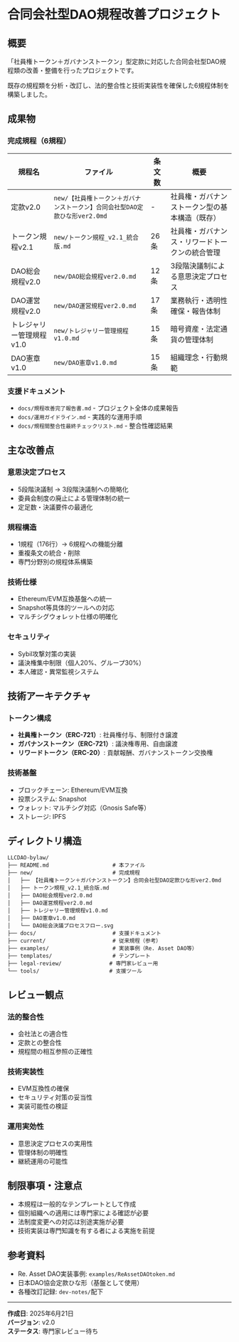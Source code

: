 # 合同会社型DAO規程改善プロジェクト

## 概要

「社員権トークン＋ガバナンストークン」型定款に対応した合同会社型DAO規程類の改善・整備を行ったプロジェクトです。

既存の規程類を分析・改訂し、法的整合性と技術実装性を確保した6規程体制を構築しました。

## 成果物

### 完成規程（6規程）

| 規程名 | ファイル | 条文数 | 概要 |
|--------|----------|--------|------|
| 定款v2.0 | `new/【社員権トークン＋ガバナンストークン】合同会社型DAO定款ひな形ver2.0md` | - | 社員権・ガバナンストークン型の基本構造（既存） |
| トークン規程v2.1 | `new/トークン規程_v2.1_統合版.md` | 26条 | 社員権・ガバナンス・リワードトークンの統合管理 |
| DAO総会規程v2.0 | `new/DAO総会規程ver2.0.md` | 12条 | 3段階決議制による意思決定プロセス |
| DAO運営規程v2.0 | `new/DAO運営規程ver2.0.md` | 17条 | 業務執行・透明性確保・報告体制 |
| トレジャリー管理規程v1.0 | `new/トレジャリー管理規程v1.0.md` | 15条 | 暗号資産・法定通貨の管理体制 |
| DAO憲章v1.0 | `new/DAO憲章v1.0.md` | 15条 | 組織理念・行動規範 |

### 支援ドキュメント

- `docs/規程改善完了報告書.md` - プロジェクト全体の成果報告
- `docs/運用ガイドライン.md` - 実践的な運用手順
- `docs/規程間整合性最終チェックリスト.md` - 整合性確認結果

## 主な改善点

### 意思決定プロセス
- 5段階決議制 → 3段階決議制への簡略化
- 委員会制度の廃止による管理体制の統一
- 定足数・決議要件の最適化

### 規程構造
- 1規程（176行）→ 6規程への機能分離
- 重複条文の統合・削除
- 専門分野別の規程体系構築

### 技術仕様
- Ethereum/EVM互換基盤への統一
- Snapshot等具体的ツールへの対応
- マルチシグウォレット仕様の明確化

### セキュリティ
- Sybil攻撃対策の実装
- 議決権集中制限（個人20%、グループ30%）
- 本人確認・異常監視システム

## 技術アーキテクチャ

### トークン構成
- **社員権トークン（ERC-721）**: 社員権付与、制限付き譲渡
- **ガバナンストークン（ERC-721）**: 議決権専用、自由譲渡
- **リワードトークン（ERC-20）**: 貢献報酬、ガバナンストークン交換権

### 技術基盤
- ブロックチェーン: Ethereum/EVM互換
- 投票システム: Snapshot
- ウォレット: マルチシグ対応（Gnosis Safe等）
- ストレージ: IPFS

## ディレクトリ構造

```
LLCDAO-bylaw/
├── README.md                    # 本ファイル
├── new/                         # 完成規程
│   ├── 【社員権トークン＋ガバナンストークン】合同会社型DAO定款ひな形ver2.0md
│   ├── トークン規程_v2.1_統合版.md
│   ├── DAO総会規程ver2.0.md
│   ├── DAO運営規程ver2.0.md
│   ├── トレジャリー管理規程v1.0.md
│   ├── DAO憲章v1.0.md
│   └── DAO総会決議プロセスフロー.svg
├── docs/                        # 支援ドキュメント
├── current/                     # 従来規程（参考）
├── examples/                    # 実装事例（Re. Asset DAO等）
├── templates/                   # テンプレート
├── legal-review/               # 専門家レビュー用
└── tools/                      # 支援ツール
```

## レビュー観点

### 法的整合性
- 会社法との適合性
- 定款との整合性
- 規程間の相互参照の正確性

### 技術実装性
- EVM互換性の確保
- セキュリティ対策の妥当性
- 実装可能性の検証

### 運用実効性
- 意思決定プロセスの実用性
- 管理体制の明確性
- 継続運用の可能性

## 制限事項・注意点

- 本規程は一般的なテンプレートとして作成
- 個別組織への適用には専門家による確認が必要
- 法制度変更への対応は別途実施が必要
- 技術実装は専門知識を有する者による実施を前提

## 参考資料

- Re. Asset DAO実装事例: `examples/ReAssetDAOtoken.md`
- 日本DAO協会定款ひな形（基盤として使用）
- 各種改訂記録: `dev-notes/`配下

---

**作成日**: 2025年6月21日  
**バージョン**: v2.0  
**ステータス**: 専門家レビュー待ち 